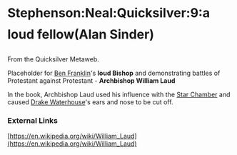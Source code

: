 
# Stephenson:Neal:Quicksilver:9:a loud fellow(Alan Sinder)

From the Quicksilver Metaweb.

Placeholder for [Ben Franklin](/ben-franklin)'s **loud Bishop** and demonstrating battles of Protestant against Protestant - **Archbishop William Laud**

In the book, Archbishop Laud used his influence with the [Star Chamber](/star-chamber) and caused [Drake Waterhouse](/stephenson-neal-quicksilver-drake-waterhouse)'s ears and nose to be cut off.

### External Links
[https://en.wikipedia.org/wiki/William_Laud](https://en.wikipedia.org/wiki/William_Laud)
